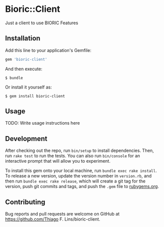 # Bioric::Client
Just a client to use BIORIC Features

## Installation

Add this line to your application's Gemfile:

```ruby
gem 'bioric-client'
```

And then execute:

    $ bundle

Or install it yourself as:

    $ gem install bioric-client

## Usage

TODO: Write usage instructions here

## Development

After checking out the repo, run `bin/setup` to install dependencies. Then, run `rake test` to run the tests. You can also run `bin/console` for an interactive prompt that will allow you to experiment.

To install this gem onto your local machine, run `bundle exec rake install`. To release a new version, update the version number in `version.rb`, and then run `bundle exec rake release`, which will create a git tag for the version, push git commits and tags, and push the `.gem` file to [rubygems.org](https://rubygems.org).

## Contributing

Bug reports and pull requests are welcome on GitHub at https://github.com/Thiago F. Lins/bioric-client.

